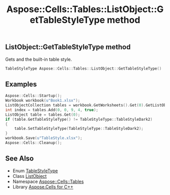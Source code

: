 ﻿---
title: Aspose::Cells::Tables::ListObject::GetTableStyleType method
linktitle: GetTableStyleType
second_title: Aspose.Cells for C++ API Reference
description: 'Aspose::Cells::Tables::ListObject::GetTableStyleType method. Gets and the built-in table style in C++.'
type: docs
weight: 3800
url: /cpp/aspose.cells.tables/listobject/gettablestyletype/
---
## ListObject::GetTableStyleType method


Gets and the built-in table style.

```cpp
TableStyleType Aspose::Cells::Tables::ListObject::GetTableStyleType()
```


## Examples


```cpp
Aspose::Cells::Startup();
Workbook workbook(u"Book1.xlsx");
ListObjectCollection tables = workbook.GetWorksheets().Get(0).GetListObjects();
int index = tables.Add(0, 0, 9, 4, true);
ListObject table = tables.Get(0);
if (table.GetTableStyleType() != TableStyleType::TableStyleDark2)
{
    table.SetTableStyleType(TableStyleType::TableStyleDark2);
}
workbook.Save(u"TableStyle.xlsx");
Aspose::Cells::Cleanup();
```

## See Also

* Enum [TableStyleType](../../tablestyletype/)
* Class [ListObject](../)
* Namespace [Aspose::Cells::Tables](../../)
* Library [Aspose.Cells for C++](../../../)
